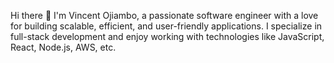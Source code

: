 Hi there 👋
I'm Vincent Ojiambo, a passionate software engineer with a love for building scalable, efficient, and user-friendly applications. I specialize in full-stack development and enjoy working with technologies like JavaScript, React, Node.js, AWS, etc.

